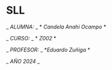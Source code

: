 # SLL

_ _ALUMNA:_ _ * *Candela Anahi Ocampo* *

_ _CURSO:_ _ * *Z002* *

_ _PROFESOR:_ _ **Eduardo Zuñiga* *

_ _AÑO 2024_ _


